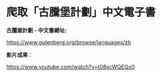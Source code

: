 # 爬取「古騰堡計劃」中文電子書

**古騰堡計劃 - 中文書網址:**

https://www.gutenberg.org/browse/languages/zh

**影片成果**：

https://www.youtube.com/watch?v=t08scWQEQx0
